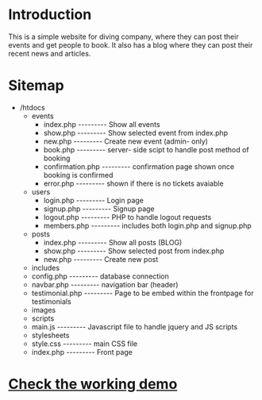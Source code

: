 # Introduction
This is a simple website for diving company, where they can post their events and get people to book. It also has a blog
where they can post their recent news and articles.

# Sitemap
+ /htdocs
	+ events
    	- index.php     --------- Show all events
    	- show.php    --------- Show selected event from index.php
    	- new.php     --------- Create new event (admin- only)
    	- book.php    --------- server- side scipt to handle post method of booking
    	- confirmation.php     --------- confirmation page shown once booking is confirmed
    	- error.php     --------- shown if there is no tickets avaiable
  	+ users
    	- login.php    --------- Login page
    	- signup.php     --------- Signup page
    	- logout.php     --------- PHP to handle logout requests
    	- members.php    --------- includes both login.php and signup.php
  	+ posts
    	- index.php --------- Show all posts (BLOG)
    	- show.php --------- Show selected post from index.php
    	- new.php --------- Create new post
  	+ includes
   	 - config.php --------- database connection
   	 - navbar.php --------- navigation bar (header)
   	 - testimonial.php --------- Page to be embed within the frontpage for testimonials
  	+ images
  	+ scripts
   	 - main.js --------- Javascript file to handle jquery and JS scripts
  	+ stylesheets
   	 - style.css --------- main CSS file
  	- index.php --------- Front page



# [Check the working demo](demospace.byethost31.com)

